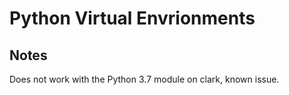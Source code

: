 # Python Virtual Envrionments


## Notes

Does not work with the Python 3.7 module on clark, known issue.


